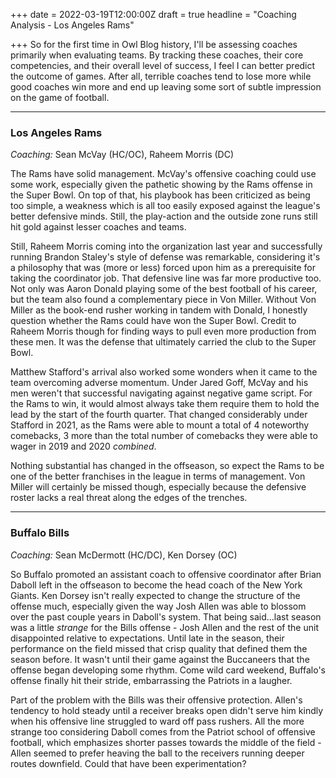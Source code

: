 +++
date = 2022-03-19T12:00:00Z
draft = true
headline = "Coaching Analysis - Los Angeles Rams"

+++
So for the first time in Owl Blog history, I'll be assessing coaches primarily when evaluating teams. By tracking these coaches, their core competencies, and their overall level of success, I feel I can better predict the outcome of games. After all, terrible coaches tend to lose more while good coaches win more and end up leaving some sort of subtle impression on the game of football.

***

### Los Angeles Rams

_Coaching:_ Sean McVay (HC/OC), Raheem Morris (DC) 

The Rams have solid management. McVay's offensive coaching could use some work, especially given the pathetic showing by the Rams offense in the Super Bowl. On top of that, his playbook has been criticized as being too simple, a weakness which is all too easily exposed against the league's better defensive minds. Still, the play-action and the outside zone runs still hit gold against lesser coaches and teams. 

Still, Raheem Morris coming into the organization last year and successfully running Brandon Staley's style of defense was remarkable, considering it's a philosophy that was (more or less) forced upon him as a prerequisite for taking the coordinator job. That defensive line was far more productive too. Not only was Aaron Donald playing some of the best football of his career, but the team also found a complementary piece in Von Miller. Without Von Miller as the book-end rusher working in tandem with Donald, I honestly question whether the Rams could have won the Super Bowl. Credit to Raheem Morris though for finding ways to pull even more production from these men. It was the defense that ultimately carried the club to the Super Bowl.

Matthew Stafford's arrival also worked some wonders when it came to the team overcoming adverse momentum. Under Jared Goff, McVay and his men weren't that successful navigating against negative game script. For the Rams to win, it would almost always take them require them to hold the lead by the start of the fourth quarter. That changed considerably under Stafford in 2021, as the Rams were able to mount a total of 4 noteworthy comebacks, 3 more than the total number of comebacks they were able to wager in 2019 and 2020 _combined_.  

Nothing substantial has changed in the offseason, so expect the Rams to be one of the better franchises in the league in terms of management.  Von Miller will certainly be missed though, especially because the defensive roster lacks a real threat along the edges of the trenches. 

***

### Buffalo Bills

_Coaching:_ Sean McDermott (HC/DC), Ken Dorsey (OC)

So Buffalo promoted an assistant coach to offensive coordinator after Brian Daboll left in the offseason to become the head coach of the New York Giants. Ken Dorsey isn't really expected to change the structure of the offense much, especially given the way Josh Allen was able to blossom over the past couple years in Daboll's system. That being said...last season was a little _strange_ for the Bills offense - Josh Allen and the rest of the unit  disappointed relative to expectations. Until late in the season, their performance on the field missed that crisp quality that defined them the season before. It wasn't until their game against the Buccaneers that the offense began developing some rhythm. Come wild card weekend, Buffalo's offense finally hit their stride, embarrassing the Patriots in a laugher.

Part of the problem with the Bills was their offensive protection. Allen's tendency to hold steady until a receiver breaks open didn't serve him kindly when his offensive line struggled to ward off pass rushers. All the more strange too considering Daboll comes from the Patriot school of offensive football, which emphasizes shorter passes towards the middle of the field - Allen seemed to prefer heaving the ball to the receivers running deeper routes downfield. Could that have been experimentation?